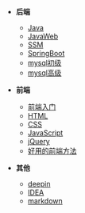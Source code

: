 - **后端**
  
  - [Java](backend/java/_sidebar.md)
  - [JavaWeb](backend/javaweb/_sidebar.md)
  - [SSM](backend/webservice/_sidebar.md)
  - [SpringBoot](backend/springboot/_sidebar.md)
  - [mysql初级](backend/mysql/初级/_sidebar.md)
  - [mysql高级](backend/mysql/高级/_sidebar.md)
  
- **前端**
  - [前端入门](front/前端入门.md)
  - [HTML](front/HTML.md)
  - [CSS](front/CSS.md)
  - [JavaScript](front/JavaScript.md)
  - [jQuery](front/jQuery.md)
  - [好用的前端方法](front/好用的前端方法/_sidebar.md)

- **其他**
  
  - [deepin](others/deepin/_sidebar.md)
  - [IDEA](others/idea/_sidebar.md)
  - [markdown](others/markdown/_sidebar.md)
  
    


